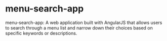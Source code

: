 # menu-search-app
menu-search-app: A web application built with AngularJS that allows users to search through a menu list and narrow down their choices based on specific keywords or descriptions.
